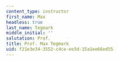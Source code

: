 ```yaml
---
content_type: instructor
first_name: Max
headless: true
last_name: Tegmark
middle_initial: ''
salutation: Prof.
title: Prof. Max Tegmark
uid: f21e3e34-3552-c4ce-ee5d-15a1ee66ed55
---
```

